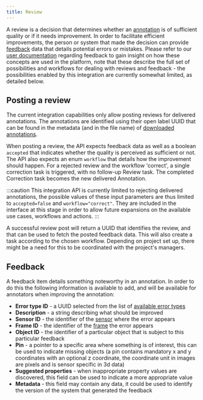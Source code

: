 ```yaml
---
title: Review
---
```


A review is a decision that determines whether an [annotation](../#annotation) is of sufficient quality or if it needs 
improvement. In order to facilitate efficient improvements, the person or system that made the decision can provide 
[feedback](#feedback) data that details potential errors or mistakes. Please refer to our [user documentation](https://docs.kognic.com/AHwD-introduction) 
regarding feedback to gain insight on how these concepts are used in the platform, note that these describe the full
set of possibilities and workflows for dealing with reviews and feedback - the possibilities enabled by this integration
are currently somewhat limited, as detailed below. 

## Posting a review

The current integration capabilities only allow posting reviews for delivered annotations. The annotations are 
identified using their open label UUID that can be found in the metadata (and in the file name) of [downloaded 
annotations](../kognic-io/annotations).

When posting a review, the API expects feedback data as well as a boolean `accepted` that indicates whether the 
quality is perceived as sufficient or not. The API also expects an enum `workflow` that details how the improvement 
should happen. For a rejected review and the workflow 'correct', a single correction task is triggered, with no 
follow-up Review task. The completed Correction task becomes the new delivered Annotation. 

:::caution
This integration API is currently limited to rejecting delivered annotations, the possible values of these input 
parameters are thus limited to `accepted=false` and `workflow="correct"`. They are included in the interface at this
stage in order to allow future expansions on the available use cases, workflows and actions.
:::

A successful review post will return a UUID that identifies the review, and that can be used to fetch the posted
feedback data. This will also create a task according to the chosen workflow. Depending on project set up, there might 
be a need for this to be coordinated with the project's managers.

## Feedback

A feedback item details something noteworthy in an annotation. In order to do this the following information is 
available to add, and will be available for annotators when improving the annotation:
* **Error type ID** - a UUID selected from the list of [available error types](https://shape-integration.app.kognic.com/api#/Reviews/getErrorTypes)
* **Description** - a string describing what should be improved
* **Sensor ID** - the identifier of the [sensor](../kognic-io/overview#sensor-specification) where the error appears
* **Frame ID** - the identifier of the [frame](../kognic-io/overview#sequential-frames) the error appears
* **Object ID** - the identifier of a particular object that is subject to this particular feedback
* **Pin** - a pointer to a specific area where something is of interest, this can be used to indicate missing objects (a 
pin contains mandatory x and y coordinates with an optional z coordinate, the coordinate unit in images are pixels and 
is sensor specific in 3d data)
* **Suggested properties** - when inappropriate property values are discovered, this field can be used to indicate a more 
appropriate value
* **Metadata** - this field may contain any data, it could be used to identify the version of the system that generated the 
feedback